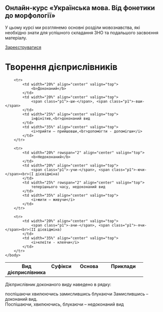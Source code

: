<div class="banner">
  <h2 class="course">Онлайн-курс «Українська мова. Від фонетики до морфології»</h2>
  <p class="course-description">
     У цьому курсі ми розглянемо основні розділи мовознавства, які необхідно знати для успішного складання ЗНО та подальшого засвоєння матеріалу.<br>
  </p>
    <div class="button-wrapper">
        <a class="registration-button" target="_blank" href="http://bit.ly/2zuYUGS">Зареєструватися</a>
    </div>   
</div>

# Творення дiєприслiвникiв


<table style="width: 90%;" align="center">
    <body>
        <tr>  
            <td width="20%" align="center" valign="top">
                <b>Вид дiєприслiвника</b>
            </td>
            <td width="20%" align="center" valign="top">
                <b>Суфiкси</b>
            </td>  
            <td width="25%" align="center" valign="top">
                <b>Основа</b>
            </td>  
            <td width="35%" align="center" valign="top">
                <b>Приклади</b>
            </td>                    
        </tr>

        <tr>  
            <td width="20%" align="center" valign="top">
                <b>Доконаний</b>
            </td>
            <td width="20%" align="center" valign="top">
                <span class="p1">-ши-</span>, <span class="p1">-вши-</span>
            </td>  
            <td width="25%" align="center" valign="top">
                iнфiнiтив,<br>доконаний вид
            </td>  
            <td width="35%" align="center" valign="top">
                <i>прийти – прийшовши,<br>допомогти - допомiгши</i>
            </td>                    
        </tr>

        <tr>  
            <td width="20%" rowspan="2" align="center" valign="top">
                <b>Недоконаний</b>
            </td>
            <td width="20%" align="center" valign="top">
                <span class="p1">-учи-</span>, <span class="p1">-ючи-</span><br>(I дiєвiдмiна) 
            </td>  
            <td width="25%" rowspan="2" align="center" valign="top">
                теперiшнього часу, недоконаний вид
            </td>  
            <td width="35%" align="center" valign="top">
                <i>жити – живучи</i>
            </td>                    
        </tr>

        <tr>
            <td width="20%" align="center" valign="top">
                <span class="p1">-ачи-</span>, <span class="p1">-ячи-</span><br>(II дiєвiдмiна)
            </td> 
            <td width="35%" align="center" valign="top">
                <i>клеїти - клеячи</i>
            </td>                    
        </tr>
    </body>
</table>

<quiz> 
    <question>
       <p>Дієприслівник доконаного виду наведено в рядку:</p>
           <answer>поспішаючи</answer>
           <answer>хвилюючись</answer>
           <answer correct>замислившись</answer>
           <answer>блукаючи</answer>
      <explanation>
Замислившись – доконаний вид.<br>
Поспішаючи, хвилюючись, блукаючи – недоконаний вид
</explanation>
    </question>
</quiz> 
